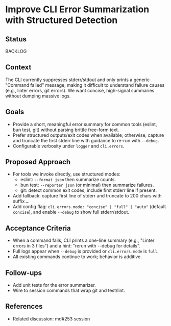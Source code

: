 # Improve CLI Error Summarization with Structured Detection

## Status

BACKLOG

## Context

The CLI currently suppresses stderr/stdout and only prints a generic "Command failed" message, making it difficult to understand failure causes (e.g., linter errors, git errors). We want concise, high-signal summaries without dumping massive logs.

## Goals

- Provide a short, meaningful error summary for common tools (eslint, bun test, git) without parsing brittle free-form text.
- Prefer structured outputs/exit codes when available; otherwise, capture and truncate the first stderr line with guidance to re-run with `--debug`.
- Configurable verbosity under `logger` and `cli.errors`.

## Proposed Approach

- For tools we invoke directly, use structured modes:
  - eslint: `--format json` then summarize counts.
  - bun test: `--reporter json` (or minimal) then summarize failures.
  - git: detect common exit codes; include first stderr line if present.
- Add fallback: capture first line of stderr and truncate to 200 chars with suffix `…`.
- Add config flag: `cli.errors.mode: "concise" | "full" | "auto"` (default `concise`), and enable `--debug` to show full stderr/stdout.

## Acceptance Criteria

- When a command fails, CLI prints a one-line summary (e.g., "Linter errors in 3 files") and a hint: "rerun with --debug for details".
- Full logs appear when `--debug` is provided or `cli.errors.mode` is `full`.
- All existing commands continue to work; behavior is additive.

## Follow-ups

- Add unit tests for the error summarizer.
- Wire to session commands that wrap git and test/lint.

## References

- Related discussion: md#253 session
